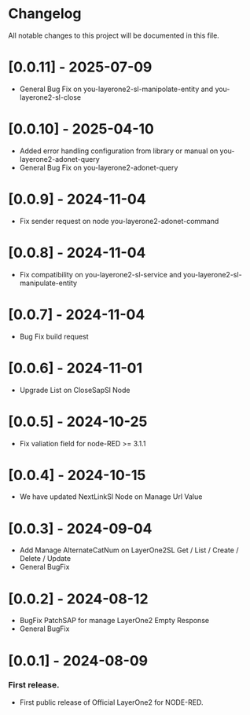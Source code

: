 # Changelog

All notable changes to this project will be documented in this file.

# [0.0.11] - 2025-07-09
- General Bug Fix on you-layerone2-sl-manipolate-entity and you-layerone2-sl-close 

# [0.0.10] - 2025-04-10
- Added error handling configuration from library or manual on you-layerone2-adonet-query
- General Bug Fix on you-layerone2-adonet-query 

# [0.0.9] - 2024-11-04
- Fix sender request on node you-layerone2-adonet-command

# [0.0.8] - 2024-11-04
- Fix compatibility on you-layerone2-sl-service and you-layerone2-sl-manipulate-entity

# [0.0.7] - 2024-11-04
- Bug Fix build request 

# [0.0.6] - 2024-11-01
- Upgrade List on CloseSapSl Node 

# [0.0.5] - 2024-10-25
- Fix valiation field for node-RED >= 3.1.1

# [0.0.4] - 2024-10-15

- We have updated NextLinkSl Node on Manage Url Value

# [0.0.3] - 2024-09-04

- Add Manage AlternateCatNum on LayerOne2SL Get / List / Create / Delete / Update
- General BugFix

# [0.0.2] - 2024-08-12

- BugFix PatchSAP for manage LayerOne2 Empty Response
- General BugFix

# [0.0.1] - 2024-08-09

### First release.

- First public release of Official LayerOne2 for NODE-RED.
